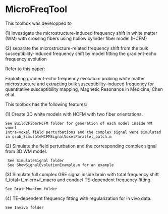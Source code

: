 # MicroFreqTool
This toolbox was developped to 

(1) investigate the microstructure-induced frequency shift in white matter (WM) with crossing fibers using hollow cylinder fiber model (HCFM)

(2) separate the microstructure-related frequency shift from the bulk susceptibility-induced frequency shift by model fitting the gradient-echo frequency evolution 

Refer to this paper:

Exploiting gradient-echo frequency evolution: probing white matter microstructure and extracting bulk susceptibility-induced frequency for quantitative susceptibility mapping, Magnetic Resonance in Medicine, Chen et al.

This toolbox has the following features:

(1) Create 3D white models with HCFM with two fiber orientations.
    
    See Build2FiberHCFM folder for generation of each model inside WM voxel
    Intra-voxel field perturbations and the complex signal were simulated in qsub_SimulateHCFMSignalVoxelParallel_batch.m

(2) Simulate the field perturbation and the corresponding complex       signal from 3D WM model.
     
     See SimulateSignal folder
     See ShowSignalEvolutionExample.m for an example

(3) Simulate full complex GRE signal inside brain with total frequency shift f_total=f_micro+f_macro and conduct TE-dependent frequency fitting.
    
    See BrainPhantom folder

(4) TE-dependent frequency fitting with regularization for in vivo data.

    See Invivo folder
    
